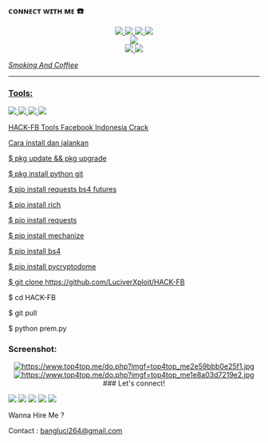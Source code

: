 


### ᴄᴏɴɴᴇᴄᴛ ᴡɪᴛʜ ᴍᴇ ☎️
<p align="center">
  <a href="https://instagram.com/@arimarshello_reall"><img src="https://img.shields.io/badge/Instagram-E4405F?style=for-the-badge&logo=instagram&logoColor=white"/> 
  <a href="https://wa.me/qr/0882005508374"><img src="https://img.shields.io/badge/WhatsApp-25D366?style=for-the-badge&logo=whatsapp&logoColor=white" />
  <a href="https://www.facebook.com/Luciver Trojans"><img src="https://img.shields.io/badge/Facebook-%234267B2.svg?&style=for-the-badge&logo=facebook&logoColor=white" />
  <a href="https://t.me/LuciverXploit"><img src="https://img.shields.io/badge/Telegram-%230088cc.svg?&style=for-the-badge&logo=telegram&logoColor=white" /> <br>
  <a href="https://www.youtube.com/@LuciverX"><img src="https://img.shields.io/badge/YouTube-Luciver Xploit-ff0000?style=for-the-badge&logo=youtube&logoColor=ff0000&link=https://youtube.com/channel/LuciverXploit" /><br>
  <a name=Luciver Hacker&label=VIEWS&style=flat-square&color=orange" />
  <a href="https://github.com/LuciverXploit"><img src="https://img.shields.io/badge/-GitHub-black?style=flat-square&logo=github" /> 
  <a href="https://youtube.com/channel/LuciverX"><img src="https://img.shields.io/youtube/channel/subscribers/Sanzofficiall?style=social" /> <br>
</p>

_Smoking And Coffiee_
___

### Tools:
<p>
    <img src="https://img.shields.io/badge/OS-MacOS-blue?&logo=apple" />
    <img src="https://img.shields.io/badge/Code-Swift-blue?&logo=swift" />
    <img src="https://img.shields.io/badge/IDE-Xcode-blue?&logo=xcode" />
    <img src="https://img.shields.io/badge/Text%20Editor-Visual%20Studio%20Code-blue?&logo=visual%20studio%20code&logoColor=blue" />
    
</p>

HACK-FB
Tools Facebook Indonesia Crack 


Cara install dan jalankan

$ pkg update && pkg upgrade

$ pkg install python git

$ pip install requests bs4 futures

$ pip install rich

$ pip install requests

$ pip install mechanize 

$ pip install bs4

$ pip install pycryptodome

$ git clone https://github.com/LuciverXploit/HACK-FB

$ cd HACK-FB

$ git pull

$ python prem.py

### Screenshot:
<p align="center">
<a href="https://www.top4top.me/" target="_blank" title="https://www.top4top.me/"><img src="https://www.top4top.me/do.php?imgf=top4top_me2e59bbb0e25f1.jpg" border="0" alt="https://www.top4top.me/do.php?imgf=top4top_me2e59bbb0e25f1.jpg" /></a>
<a href="https://www.top4top.me/" target="_blank" title="https://www.top4top.me/"><img src="https://www.top4top.me/do.php?imgf=top4top_me1e8a03d7219e2.jpg" border="0" alt="https://www.top4top.me/do.php?imgf=top4top_me1e8a03d7219e2.jpg" /></a>
### Let's connect!
<p>
    <a href="https://LuciverXploit.id" target="blank"><img src="https://img.shields.io/badge/Website-https://luciverxploit.com-green?" /></a>
    <a href="https://linkedin.luciverxploit.com" target="blank"><img src="https://img.shields.io/badge/LuciverXploit-30302f?style=flat&logo=linkedin" /></a>
    <a href="https://medium.com/@luciverxploit" target="blank"><img src="https://img.shields.io/badge/LuciverXploit-30302f?style=flat&logo=medium" /></a>
    <a href="https://tw.luciverxploit.com" target="blank"><img src="https://img.shields.io/badge/@arimarshello_reall-30302f?style=flat&logo=twitter" /></a>
    <a href="https://www.paypal.me/luciverxploit" target="blank"><img src="https://ionicabizau.github.io/badges/paypal.svg" /></a>
</p>

Wanna Hire Me ? 

Contact : bangluci264@gmail.com


